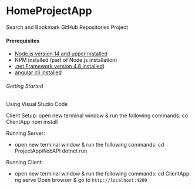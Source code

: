 # HomeProjectApp
Search and Bookmark GitHub Repositories Project
#### Prerequisites 
- [Node.js version 14 and upper installed](https://nodejs.org/en/download/)
- NPM installed (part of Node.js installation) 
- [.net Framework version 4.8 installed](https://dotnet.microsoft.com/en-us/download/dotnet-framework/net48))
- [angular cli installed](https://cli.angular.io/)


###### Getting Started
Using Visual Studio Code

Client Setup:
 open new terminal window & run the following commands:
 cd ClientApp
 npm install

Running Server:
- open new terminal window & run the following commands:
cd ProjectAppWebAPI
dotnet run

Running Client:
- open new terminal window & run the following commands:
cd ClientApp
ng serve
Open browser & go to `http://localhost:4200`
